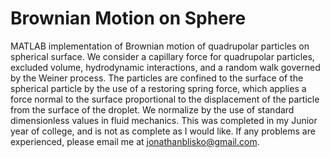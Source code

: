 # Brownian Motion on Sphere
MATLAB implementation of Brownian motion of quadrupolar particles on spherical surface. We consider a capillary force for quadrupolar particles, excluded volume, hydrodynamic interactions, and a random walk governed by the Weiner process. The particles are confined to the surface of the spherical particle by the use of a restoring spring force, which applies a force normal to the surface proportional to the displacement of the particle from the surface of the droplet. We normalize by the use of standard dimensionless values in fluid mechanics. This was completed in my Junior year of college, and is not as complete as I would like. If any problems are experienced, please email me at jonathanblisko@gmail.com.
